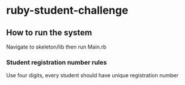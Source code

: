 # ruby-student-challenge

## How to run the system

Navigate to skeleton/lib then run Main.rb

### Student registration number rules
 Use four digits, every student should have unique registration number
